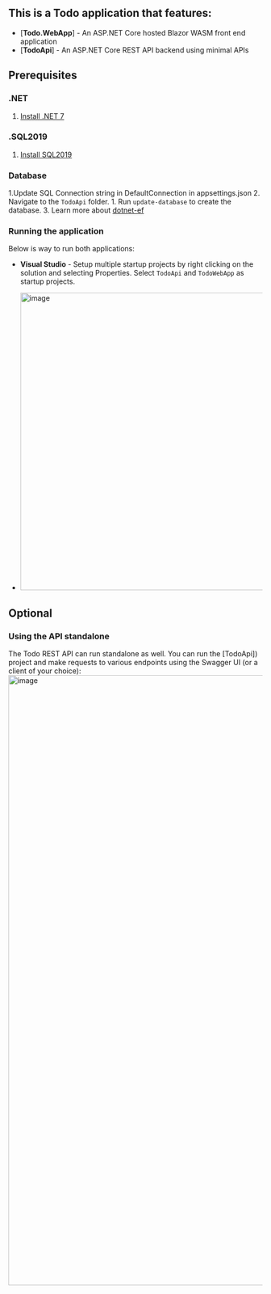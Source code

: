 ## This is a Todo application that features:

- [**Todo.WebApp**] - An ASP.NET Core hosted Blazor WASM front end application
- [**TodoApi**] - An ASP.NET Core REST API backend using minimal APIs
## Prerequisites

### .NET
1. [Install .NET 7](https://dotnet.microsoft.com/en-us/download)

### .SQL2019
1. [Install SQL2019](https://www.microsoft.com/en-us/evalcenter/download-sql-server-2019)

### Database
1.Update SQL Connection string in DefaultConnection in appsettings.json
2. Navigate to the `TodoApi` folder.
    1. Run `update-database` to create the database.
3. Learn more about [dotnet-ef](https://learn.microsoft.com/en-us/ef/core/cli/dotnet)

### Running the application

 Below is way to run both applications:
   - **Visual Studio** - Setup multiple startup projects by right clicking on the solution and selecting Properties. Select `TodoApi` and `TodoWebApp` as startup projects.
     
   - <img width="589" alt="image" src="https://github.com/GitHubTirupati/Upelrs/assets/38210277/35bbd0e8-b3de-4468-a014-7a76a8a0dac7">

## Optional

### Using the API standalone
The Todo REST API can run standalone as well. You can run the [TodoApi]) project and make requests to various endpoints using the Swagger UI (or a client of your choice):
<img width="1208" alt="image" src="https://github.com/GitHubTirupati/Upelrs/assets/38210277/ba11ceaa-00df-4b51-81e8-1ec40ee7eb10">


